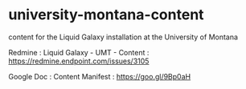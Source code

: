 # university-montana-content
content for the Liquid Galaxy installation at the University of Montana

Redmine
: Liquid Galaxy - UMT - Content
: https://redmine.endpoint.com/issues/3105

Google Doc
: Content Manifest 
: https://goo.gl/9Bp0aH

